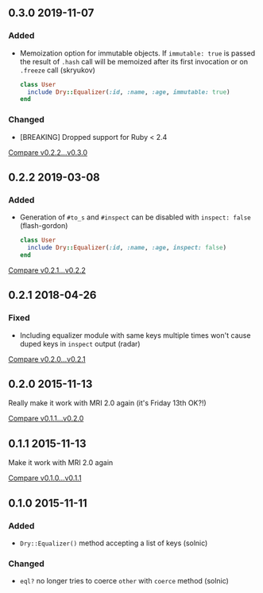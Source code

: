 ## 0.3.0 2019-11-07


### Added

- Memoization option for immutable objects. If `immutable: true` is passed the result of `.hash` call will be memoized after its first invocation or on `.freeze` call (skryukov)
  ```ruby
  class User
    include Dry::Equalizer(:id, :name, :age, immutable: true)
  end
  ```

### Changed

- [BREAKING] Dropped support for Ruby < 2.4

[Compare v0.2.2...v0.3.0](https://github.com/dry-rb/dry-equalizer/compare/v0.2.2...v0.3.0)

## 0.2.2 2019-03-08


### Added

- Generation of `#to_s` and `#inspect` can be disabled with `inspect: false` (flash-gordon)
  ```ruby
  class User
    include Dry::Equalizer(:id, :name, :age, inspect: false)
  end
  ```


[Compare v0.2.1...v0.2.2](https://github.com/dry-rb/dry-equalizer/compare/v0.2.1...v0.2.2)

## 0.2.1 2018-04-26


### Fixed

- Including equalizer module with same keys multiple times won't cause duped keys in `inspect` output (radar)


[Compare v0.2.0...v0.2.1](https://github.com/dry-rb/dry-equalizer/compare/v0.2.0...v0.2.1)

## 0.2.0 2015-11-13

Really make it work with MRI 2.0 again (it's Friday 13th OK?!)


[Compare v0.1.1...v0.2.0](https://github.com/dry-rb/dry-equalizer/compare/v0.1.1...v0.2.0)

## 0.1.1 2015-11-13

Make it work with MRI 2.0 again


[Compare v0.1.0...v0.1.1](https://github.com/dry-rb/dry-equalizer/compare/v0.1.0...v0.1.1)

## 0.1.0 2015-11-11


### Added

- `Dry::Equalizer()` method accepting a list of keys (solnic)

### Changed

- `eql?` no longer tries to coerce `other` with `coerce` method (solnic)
